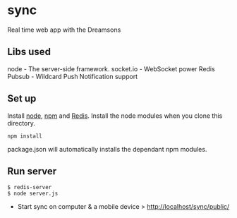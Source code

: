 sync
====

Real time web app with the Dreamsons

Libs used
-----------

node - The server-side framework.
socket.io - WebSocket power
Redis Pubsub - Wildcard Push Notification support

## Set up

Install [node](http://nodejs.org), [npm](http://npmjs.org) and [Redis](http://redis.io).
Install the node modules when you clone this directory.

    npm install

package.json will automatically installs the dependant npm modules.

Run server
----------------

    $ redis-server
    $ node server.js
    

* Start sync on computer & a mobile device > [http://localhost/sync/public/](http://localhost/sync/public/)
